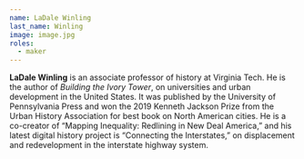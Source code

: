 ```yaml
---
name: LaDale Winling
last_name: Winling
image: image.jpg
roles:
  - maker
---
```

**LaDale Winling** is an associate professor of history at Virginia Tech. He is the author of _Building the Ivory Tower_, on universities and urban development in the United States. It was published by the University of Pennsylvania Press and won the 2019 Kenneth Jackson Prize from the Urban History Association for best book on North American cities. He is a co-creator of “Mapping Inequality: Redlining in New Deal America,” and his latest digital history project is “Connecting the Interstates,” on displacement and redevelopment in the interstate highway system. 

